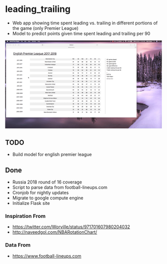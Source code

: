# leading_trailing
* Web app showing time spent leading vs. trailing in different portions of the game (only Premier League)
* Model to predict points given time spent leading and trailing per 90 

![example](https://github.com/yatin-kapur/leading_trailing/blob/master/example.gif)

## TODO
* Build model for english premier league

## Done
* Russia 2018 round of 16 coverage
* Script to parse data from football-lineups.com
* Cronjob for nightly updates
* Migrate to google compute engine
* Initialize Flask site

### Inspiration From
* https://twitter.com/Worville/status/971701607980204032
* http://naveedgol.com/NBARotationChart/

### Data From
* https://www.football-lineups.com
